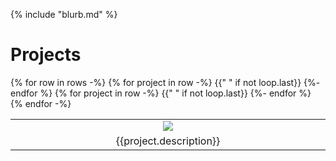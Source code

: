 {% include "blurb.md" %}

# Projects

<table style="width:100%; text-align:center; border:none; table-layout: fixed">
  <colgroup>
    <col style="max-width:25%">
    <col style="max-width:25%">
    <col style="max-width:25%">
    <col style="max-width:25%">
  </colgroup>
  <tbody>
    {% for row in rows -%}
    <tr>
      {% for project in row -%}
        <td width="25%" align="center"><a href="{{project.repo_url}}" width="100%"><img src="{{project.img_url}}"></img></a></td>{{"
      " if not loop.last}}
      {%- endfor %}
    </tr>
    <tr>
      {% for project in row -%}
        <td align="center">{{project.description}}</td>{{"
      " if not loop.last}}
      {%- endfor %}
    </tr>
    {% endfor -%}
  </tbody>
</table>